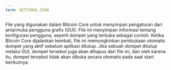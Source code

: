 ```yaml
---
term: SETTINGS.JSON
---
```


File yang digunakan dalam Bitcoin Core untuk menyimpan pengaturan dari antarmuka pengguna grafis (GUI). File ini menyimpan informasi tentang konfigurasi pengguna, seperti dompet yang terbuka sebagai contoh. Ketika Bitcoin Core dijalankan kembali, file ini memungkinkan pembukaan otomatis dompet yang aktif sebelum aplikasi ditutup. Jika sebuah dompet ditutup melalui GUI, dompet tersebut juga akan dihapus dari file ini, dan oleh karena itu, dompet tersebut tidak akan dibuka secara otomatis pada saat start berikutnya.